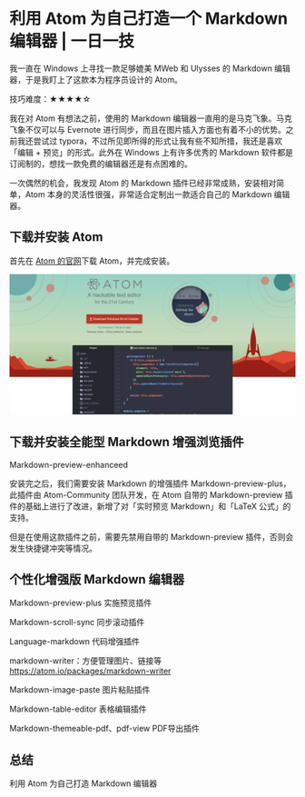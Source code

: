 # 利用 Atom 为自己打造一个 Markdown 编辑器 | 一日一技

我一直在 Windows 上寻找一款足够媲美 MWeb 和 Ulysses 的 Markdown 编辑器，于是我盯上了这款本为程序员设计的 Atom。

技巧难度：★★★★☆

我在对 Atom 有想法之前，使用的 Markdown 编辑器一直用的是马克飞象。马克飞象不仅可以与 Evernote 进行同步，而且在图片插入方面也有着不小的优势。之前我还尝试过 typora，不过所见即所得的形式让我有些不知所措，我还是喜欢「编辑 + 预览」的形式。此外在 Windows 上有许多优秀的 Markdown 软件都是订阅制的，想找一款免费的编辑器还是有点困难的。

一次偶然的机会，我发现 Atom 的 Markdown 插件已经非常成熟，安装相对简单，Atom 本身的灵活性很强，非常适合定制出一款适合自己的 Markdown 编辑器。

## 下载并安装 Atom

首先在 [Atom 的官网](https://atom.io/)下载 Atom，并完成安装。

![官网图](01-Atom首页.png)

## 下载并安装全能型 Markdown 增强浏览插件

Markdown-preview-enhanceed

安装完之后，我们需要安装 Markdown 的增强插件 Markdown-preview-plus，此插件由 Atom-Community 团队开发，在 Atom 自带的 Markdown-preview 插件的基础上进行了改进，新增了对「实时预览 Markdown」和「LaTeX 公式」的支持。

但是在使用这款插件之前，需要先禁用自带的 Markdown-preview 插件，否则会发生快捷键冲突等情况。



## 个性化增强版 Markdown 编辑器

Markdown-preview-plus 实施预览插件

Markdown-scroll-sync 同步滚动插件

Language-markdown 代码增强插件

markdown-writer：方便管理图片、链接等
https://atom.io/packages/markdown-writer

Markdown-image-paste 图片粘贴插件

Markdown-table-editor 表格编辑插件

Markdown-themeable-pdf、pdf-view PDF导出插件



## 总结

利用 Atom 为自己打造 Markdown 编辑器
